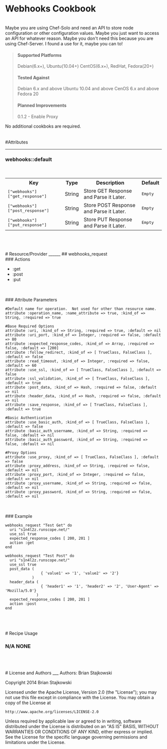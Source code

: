 Webhooks Cookbook
=====
<br />
Maybe you are using Chef-Solo and need an API to store node configuration or other configuration values.  Maybe you just want to access an API for whatever reason.  Maybe you don't need this because you are using Chef-Server.  I found a use for it, maybe you can to!

>#### Supported Platforms
>Debian(6.x+), Ubuntu(10.04+)
>CentOS(6.x+), RedHat, Fedora(20+)
>#### Tested Against
>Debian 6.x and above
>Ubuntu 10.04 and above
>CenOS 6.x and above
>Fedora 20
>#### Planned Improvements
>0.1.2 - Enable Proxy

No additional cookboks are required.
<br />
<br />
<br />
#Attributes
_____
### webhooks::default
<br />
<table>
  <tr>
    <th>Key</th>
    <th>Type</th>
    <th>Description</th>
    <th>Default</th>
  </tr>
  <tr>
    <td><tt>["webhooks"]["get_response"]</tt></td>
    <td>String</td>
    <td>Store GET Response and Parse it Later.</td>
    <td><tt>Empty</tt></td>
  </tr>
  <tr>
      <td><tt>["webhooks"]["post_response"]</tt></td>
      <td>String</td>
      <td>Store POST Response and Parse it Later.</td>
      <td><tt>Empty</tt></td>
  </tr>
  <tr>
      <td><tt>["webhooks"]["put_response"]</tt></td>
      <td>String</td>
      <td>Store PUT Response and Parse it Later.</td>
      <td><tt>Empty</tt></td>
  </tr>
</table>
<br />
<br />
<br />
# Resource/Provider
______
## webhooks_request
<br />
### Actions

- :get
- :post
- :put
<br />
<br />
### Attribute Parameters

```
#Default name for operation.  Not used for other than resource name.
attribute :operation_name, :name_attribute => true, :kind_of => String, :required => true

#Base Required Options
attribute :uri, :kind_of => String, :required => true, :default => nil
attribute :uri_port, :kind_of => Integer, :required => false, :default => 80
attribute :expected_response_codes, :kind_of => Array, :required => false, :default => [200]
attribute :follow_redirect, :kind_of => [ TrueClass, FalseClass ], :default => false
attribute :read_timeout, :kind_of => Integer, :required => false, :default => 60
attribute :use_ssl, :kind_of => [ TrueClass, FalseClass ], :default => false
attribute :ssl_validation, :kind_of => [ TrueClass, FalseClass ], :default => true
attribute :post_data, :kind_of => Hash, :required => false, :default => nil
attribute :header_data, :kind_of => Hash, :required => false, :default => nil
attribute :save_response, :kind_of => [ TrueClass, FalseClass ], :default => true

#Basic Authentication
attribute :use_basic_auth, :kind_of => [ TrueClass, FalseClass ], :default => false
attribute :basic_auth_username, :kind_of => String, :required => false, :default => nil
attribute :basic_auth_password, :kind_of => String, :required => false, :default => nil

#Proxy Options
attribute :use_proxy, :kind_of => [ TrueClass, FalseClass ], :default => false
attribute :proxy_address, :kind_of => String, :required => false, :default => nil
attribute :proxy_port, :kind_of => Integer, :required => false, :default => nil
attribute :proxy_username, :kind_of => String, :required => false, :default => nil
attribute :proxy_password, :kind_of => String, :required => false, :default => nil
```
<br />
<br />
### Example

```
webhooks_request "Test Get" do
  uri "s1n4l2z.runscope.net/"
  use_ssl true
  expected_response_codes [ 200, 201 ]
  action :get
end
```

```
webhooks_request "Test Post" do
  uri "s1n4l2z.runscope.net/"
  use_ssl true
  post_data (
                { 'value1' => '1', 'value2' => '2'}
            )
  header_data (
                { 'header1' => '1', 'header2' => '2', 'User-Agent' => 'Mozilla/5.0'}
              )
  expected_response_codes [ 200, 201 ]
  action :post
end
```
<br />
<br />
<br />
# Recipe Usage

### N/A NONE
<br />
<br />
<br />
# License and Authors
___
Authors: Brian Stajkowski

Copyright 2014 Brian Stajkowski

Licensed under the Apache License, Version 2.0 (the "License");
you may not use this file except in compliance with the License.
You may obtain a copy of the License at

    http://www.apache.org/licenses/LICENSE-2.0

Unless required by applicable law or agreed to in writing, software
distributed under the License is distributed on an "AS IS" BASIS,
WITHOUT WARRANTIES OR CONDITIONS OF ANY KIND, either express or implied.
See the License for the specific language governing permissions and
limitations under the License.
